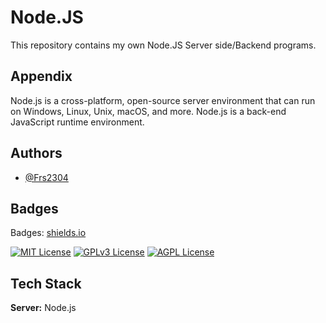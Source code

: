 
# Node.JS

This repository contains my own Node.JS Server side/Backend programs.


## Appendix
Node.js is a cross-platform, open-source server environment that can run on Windows, Linux, Unix, macOS, and more. Node.js is a back-end JavaScript runtime environment.
## Authors

- [@Frs2304](https://www.github.com/Frs2304)


## Badges

Badges: [shields.io](https://shields.io/)

[![MIT License](https://img.shields.io/badge/License-MIT-green.svg)](https://choosealicense.com/licenses/mit/)
[![GPLv3 License](https://img.shields.io/badge/License-GPL%20v3-yellow.svg)](https://opensource.org/licenses/)
[![AGPL License](https://img.shields.io/badge/license-AGPL-blue.svg)](http://www.gnu.org/licenses/agpl-3.0)


## Tech Stack

**Server:** Node.js
